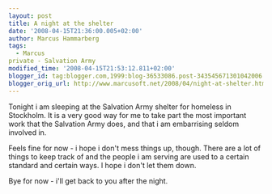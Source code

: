 ```yaml
---
layout: post
title: A night at the shelter
date: '2008-04-15T21:36:00.005+02:00'
author: Marcus Hammarberg
tags:
  - Marcus
private - Salvation Army
modified_time: '2008-04-15T21:53:12.811+02:00'
blogger_id: tag:blogger.com,1999:blog-36533086.post-343545671301042006
blogger_orig_url: http://www.marcusoft.net/2008/04/night-at-shelter.html
---
```


Tonight i am sleeping at the Salvation Army shelter for homeless in
Stockholm. It is a very good way for me to take part the most important
work that the Salvation Army does, and that i am embarrising seldom
involved in.

Feels fine for now - i hope i don't mess things up, though. There are a
lot of things to keep track of and the people i am serving are used to a
certain standard and certain ways. I hope i don't let them down.

Bye for now - i'll get back to you after the night.
